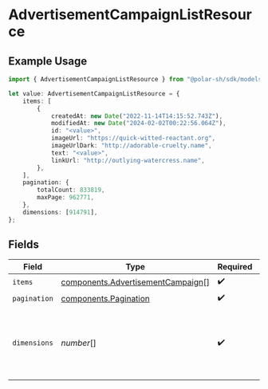 # AdvertisementCampaignListResource

## Example Usage

```typescript
import { AdvertisementCampaignListResource } from "@polar-sh/sdk/models/components";

let value: AdvertisementCampaignListResource = {
    items: [
        {
            createdAt: new Date("2022-11-14T14:15:52.743Z"),
            modifiedAt: new Date("2024-02-02T00:22:56.064Z"),
            id: "<value>",
            imageUrl: "https://quick-witted-reactant.org",
            imageUrlDark: "http://adorable-cruelty.name",
            text: "<value>",
            linkUrl: "http://outlying-watercress.name",
        },
    ],
    pagination: {
        totalCount: 833819,
        maxPage: 962771,
    },
    dimensions: [914791],
};
```

## Fields

| Field                                                                                  | Type                                                                                   | Required                                                                               | Description                                                                            |
| -------------------------------------------------------------------------------------- | -------------------------------------------------------------------------------------- | -------------------------------------------------------------------------------------- | -------------------------------------------------------------------------------------- |
| `items`                                                                                | [components.AdvertisementCampaign](../../models/components/advertisementcampaign.md)[] | :heavy_check_mark:                                                                     | N/A                                                                                    |
| `pagination`                                                                           | [components.Pagination](../../models/components/pagination.md)                         | :heavy_check_mark:                                                                     | N/A                                                                                    |
| `dimensions`                                                                           | *number*[]                                                                             | :heavy_check_mark:                                                                     | The dimensions (width, height) in pixels of the advertisement images.                  |